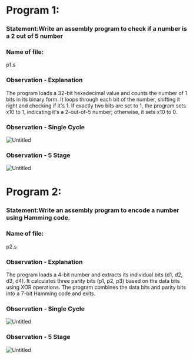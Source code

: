 # Program 1: 
### Statement:Write an assembly program to check if a number is a 2 out of 5 number

### Name of file:
p1.s

### Observation - Explanation
The program loads a 32-bit hexadecimal value and counts the number of 1 bits in its binary form.
It loops through each bit of the number, shifting it right and checking if it's 1.
If exactly two bits are set to 1, the program sets x10 to 1, indicating it's a 2-out-of-5 number; otherwise, it sets x10 to 0.

### Observation - Single Cycle
![Untitled](https://github.com/user-attachments/assets/bb4420f2-ef3c-4db3-a2ba-a0269fd17e7f)



### Observation - 5 Stage
![Untitled](https://github.com/user-attachments/assets/1a592e3e-51ed-493a-85f3-7c2724cea00c)







# Program 2: 
### Statement:Write an assembly program to encode a number using Hamming code.

### Name of file:
p2.s

### Observation - Explanation
The program loads a 4-bit number and extracts its individual bits (d1, d2, d3, d4).
It calculates three parity bits (p1, p2, p3) based on the data bits using XOR operations.
The program combines the data bits and parity bits into a 7-bit Hamming code and exits.

### Observation - Single Cycle
![Untitled](https://github.com/user-attachments/assets/29ac339a-0e98-4787-8697-8e1928cf5be1)


### Observation - 5 Stage

![Untitled](https://github.com/user-attachments/assets/65bee3c7-0b65-4c67-b851-8501630a7020)



